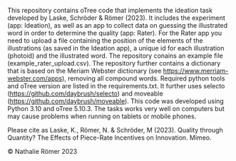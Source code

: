 

This repository contains oTree code that implements the ideation task developed by Laske, Schröder & Römer (2023). It includes the experiment (app: Ideation), as well as an app to collect data on guessing the illustrated word in order to determine the quality (app: Rater). For the Rater app you need to upload a file containing the position of the elements of the illustrations (as saved in the Ideation app), a unique id for each illustration (photoid) and the illustrated word. The repository conains an example file (example_rater_upload.csv). The repository further contains a dictionary that is based on the Meriam Webster dictionary (see https://www.merriam-webster.com/apps), removing all compound words. Required python tools and oTree version are listed in the requirements.txt. It further uses selecto (https://github.com/daybrush/selecto) and moveable (https://github.com/daybrush/moveable). This code was developed using Python 3.10 and oTree 5.10.3. The tasks works very well on computers but may cause problems when running on tablets or mobile phones. 

Please cite as Laske, K., Römer, N. & Schröder, M (2023). Quality through Quantity? The Effects of Piece-Rate Incentives on Innovation. Mimeo.

© Nathalie Römer 2023
